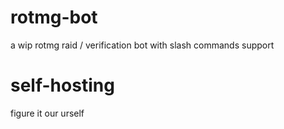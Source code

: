 # rotmg-bot
a wip rotmg raid / verification bot with slash commands support

# self-hosting
figure it our urself
